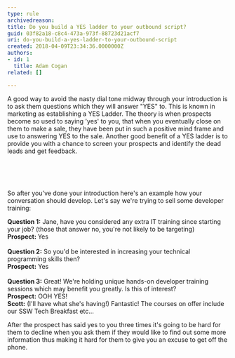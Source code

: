 ```yaml
---
type: rule
archivedreason: 
title: Do you build a YES ladder to your outbound script?
guid: 03f82a18-c8c4-473a-973f-88723d21acf7
uri: do-you-build-a-yes-ladder-to-your-outbound-script
created: 2018-04-09T23:34:36.0000000Z
authors:
- id: 1
  title: Adam Cogan
related: []

---
```



<p class="ssw15-rteElement-P">A good way to avoid the nasty dial tone midway through your introduction is to ask them questions which they will answer &quot;YES&quot; to. This is known in marketing as establishing a YES Ladder. The theory is when prospects become so used to saying 'yes' to you, that when you eventually close on them to make a sale, they have been put in such a positive mind frame and use to answering YES to the sale. Another good benefit of a YES ladder is to provide you with a chance to screen your prospects and identify the dead leads and get feedback.​<br><br></p>
<br><excerpt class='endintro'></excerpt><br>
<p>So after you've done your introduction here's an example how your conversation should develop.&#160;Let's&#160;say we're trying to sell some developer training&#58;</p><p class="ssw15-rteElement-GreyBox"><b>Question 1&#58;</b> Jane, have you considered any extra IT training since starting your job? (those that answer no, you're not likely to be targeting)<br><b>Prospect&#58; </b>Yes<br><br><b>Question 2&#58;</b> So you'd be interested in increasing your technical programming skills then?<br><b>Prospect&#58;</b> Yes<br><br><b>Question 3&#58;</b>&#160;Great! We're holding unique hands-on developer training sessions which may benefit you greatly. Is this of interest?<br><b>Prospect&#58;</b>&#160;OOH YES! <br><b>Scott&#58;</b>&#160;(I'll have what she's having!) Fantastic! The courses on offer include our&#160;SSW Tech Breakfast&#160;etc...</p><p>After the prospect has said yes to you three times it's going to be hard for them to decline when you ask them if they would like to find out some more information thus making it hard for them to give you an excuse to get off the phone.​<br><br></p>


